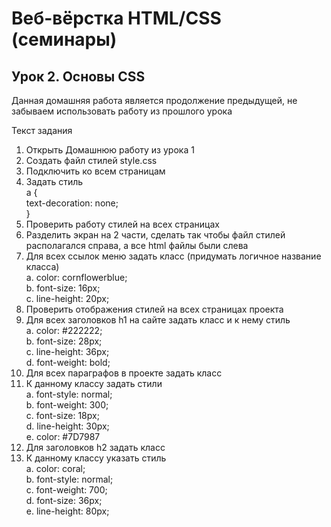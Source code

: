 # Веб-вёрстка HTML/CSS (семинары)
## Урок 2. Основы CSS
Данная домашняя работа является продолжение предыдущей, не забываем использовать работу из прошлого урока

Текст задания
1. Открыть Домашнюю работу из урока 1
2. Создать файл стилей style.css
3. Подключить ко всем страницам
4. Задать стиль  
    a {  
        text-decoration: none;  
    }  
5. Проверить работу стилей на всех страницах
6. Разделить экран на 2 части, сделать так чтобы файл стилей располагался справа, а все html файлы были слева
7. Для всех ссылок меню задать класс (придумать логичное название класса)  
    a. color: cornflowerblue;  
    b. font-size: 16px;  
    c. line-height: 20px;  
8. Проверить отображения стилей на всех страницах проекта
9. Для всех заголовков h1 на сайте задать класс и к нему стиль  
    a. color: #222222;  
    b. font-size: 28px;  
    c. line-height: 36px;  
    d. font-weight: bold;
10. Для всех параграфов в проекте задать класс
11. К данному классу задать стили  
    a. font-style: normal;  
    b. font-weight: 300;  
    c. font-size: 18px;  
    d. line-height: 30px;  
    e. color: #7D7987
12. Для заголовков h2 задать класс
13. К данному классу указать стиль  
    a. color: coral;  
    b. font-style: normal;  
    c. font-weight: 700;  
    d. font-size: 36px;  
    e. line-height: 80px;
